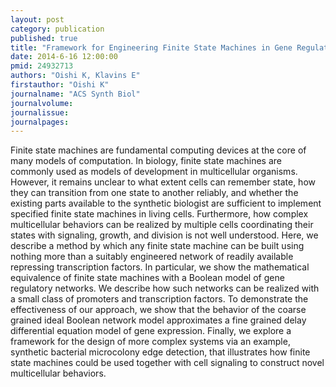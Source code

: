 ```yaml
---
layout: post
category: publication
published: true
title: "Framework for Engineering Finite State Machines in Gene Regulatory Networks."
date: 2014-6-16 12:00:00
pmid: 24932713
authors: "Oishi K, Klavins E"
firstauthor: "Oishi K"
journalname: "ACS Synth Biol"
journalvolume:
journalissue:
journalpages:
---
```


Finite state machines are fundamental computing devices at the core of many models of computation. In biology, finite state machines are commonly used as models of development in multicellular organisms. However, it remains unclear to what extent cells can remember state, how they can transition from one state to another reliably, and whether the existing parts available to the synthetic biologist are sufficient to implement specified finite state machines in living cells. Furthermore, how complex multicellular behaviors can be realized by multiple cells coordinating their states with signaling, growth, and division is not well understood. Here, we describe a method by which any finite state machine can be built using nothing more than a suitably engineered network of readily available repressing transcription factors. In particular, we show the mathematical equivalence of finite state machines with a Boolean model of gene regulatory networks. We describe how such networks can be realized with a small class of promoters and transcription factors. To demonstrate the effectiveness of our approach, we show that the behavior of the coarse grained ideal Boolean network model approximates a fine grained delay differential equation model of gene expression. Finally, we explore a framework for the design of more complex systems via an example, synthetic bacterial microcolony edge detection, that illustrates how finite state machines could be used together with cell signaling to construct novel multicellular behaviors.

